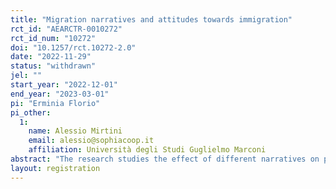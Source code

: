 ```yaml
---
title: "Migration narratives and attitudes towards immigration"
rct_id: "AEARCTR-0010272"
rct_id_num: "10272"
doi: "10.1257/rct.10272-2.0"
date: "2022-11-29"
status: "withdrawn"
jel: ""
start_year: "2022-12-01"
end_year: "2023-03-01"
pi: "Erminia Florio"
pi_other:
  1:
    name: Alessio Mirtini
    email: alessio@sophiacoop.it
    affiliation: Università degli Studi Guglielmo Marconi
abstract: "The research studies the effect of different narratives on perceptions and policy preferences towards migration among high school students in Rome. How do different narratives shape attitudes towards migrants? Are students more affected by narratives about in-group members or narratives about out-group members? "
layout: registration
---
```


